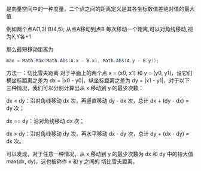 是向量空间中的一种度量，二个点之间的距离定义是其各坐标数值差绝对值的最大值



例如两个点A(1,3) B(4,5); 从点A移动到点B 每次移动一个距离,可以对角线移动,视为X,Y各+1

那么最短移动距离为

```c#
max = Math.Max(Math.Abs(A.x - B.x), Math.Abs(A.y - B.y));
```

方法一：切比雪夫距离
对于平面上的两个点 x = (x0, x1) 和 y = (y0, y1)，设它们横坐标距离之差为 dx = |x0 - y0|，纵坐标距离之差为 dy = |x1 - y1|，对于以下三种情况，我们可以分别计算出从 x 移动到 y 的最少次数：

dx < dy：沿对角线移动 dx 次，再竖直移动 dy - dx 次，总计 dx + (dy - dx) = dy 次；

dx == dy：沿对角线移动 dx 次；

dx > dy：沿对角线移动 dy 次，再水平移动 dx - dy 次，总计 dy + (dx - dy) = dx 次。

可以发现，对于任意一种情况，从 x 移动到 y 的最少次数为 dx 和 dy 中的较大值 max(dx, dy)，这也被称作 x 和 y 之间的 切比雪夫距离。


